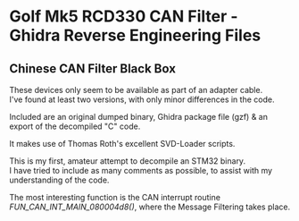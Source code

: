 # Golf Mk5 RCD330 CAN Filter - Ghidra Reverse Engineering Files #
## Chinese CAN Filter Black Box ##

These devices only seem to be available as part of an adapter cable.<BR>
I've found at least two versions, with only minor differences in the code.

Included are an original dumped binary, Ghidra package file (gzf) & an export of the decompiled "C" code.
  
It makes use of Thomas Roth's excellent SVD-Loader scripts.

This is my first, amateur attempt to decompile an STM32 binary.<BR>
I have tried to include as many comments as possible, to assist with my understanding of the code.

The most interesting function is the CAN interrupt routine *FUN_CAN_INT_MAIN_080004d8()*, where the Message Filtering takes place.
